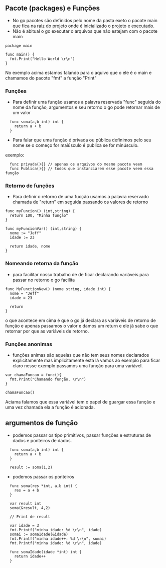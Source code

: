 ## Pacote (packages) e Funções ##

- No go pacotes são definidos pelo nome da pasta exeto o pacote main que fica na raiz do projeto onde 
é inicializado o projeto e executado. 
- Não é abitual o go executar o arquivos que não estejam com o pacote main

```
package main

func main() {
  fmt.Print("Hello World \r\n")
}
```

No exemplo acima estamos falando para o aquivo que o ele é o main e chamamos do pacote "fmt" a função "Print"

### Funções ###

- Para definir uma função usamos a palavra reservada "func" seguida do nome da função, argumentos e seu retorno o go pode retornar mais de um valor

```
  func soma(a,b int) int {
    return a + b
  }

```

- Para falar que uma função é privada ou pública definimos pelo seu nome se o começo for maiúsculo é publica se for minúsculo.

exemplo:

```
  func privada(){} // apenas os arquivos do mesmo pacote veem
  func Publica(){} // todos que instanciarem esse pacote veem essa função
```

### Retorno de funções ###

- Para definir o retorno de uma fucção usamos a palavra reservado chamada de "return" em seguida passando os valores de retorno

```
func myFuncion() (int,string) {
  return 100, "Minha função"
}

func myFuncionVar() (int,string) {
  nome := "Jeff"
  idade := 23

  return idade, nome
}
```

### Nomeando retorna da função ###

- para facilitar nosso trabalho de de ficar declarando variáveis para passar no retorno o go facilita

```
func MyFunctionNew() (nome string, idade int) {
  nome = "Jeff"
  idade = 23

  return
}
```

o que acontece em cima é que o go já declara as variáveis de retorno de função e apenas passamos o valor e damos um return e ele já sabe o que retornar por que as variáveis de retorno.


### Funções anonimas ###

- funções animas são aquelas que não tem seus nomes declarados explicitamente mas implicitamente está lá vamos ao exemplo para ficar claro nesse exemplo passamos uma função para uma variável.

```
var chamaFuncao = func(){
  fmt.Print("Chamando função. \r\n")
}

chamaFuncao()
```

Aciama falamos que essa variável tem o papel de guargar essa função e uma vez chamada ela a função é acionada.

## argumentos de função ##

- podemos passar os tipo primitivos, passar funções e estruturas de dados e ponteiros de dados.

```
  func soma(a,b int) int {
    return a + b
  }

  result := soma(1,2)

```

- podemos passar os ponteiros

```
  func soma(res *int, a,b int) {
    res = a + b
  }

  var result int
  soma(&result, 4,2)

  // Print de result

  var idade = 3
  fmt.Printf("minha idade: %d \r\n", idade)
  somai := somaIdade(&idade)
  fmt.Printf("minha idade++: %d \r\n", somai)
  fmt.Printf("minha idade: %d \r\n", idade)

  func somaIdade(idade *int) int {
    return idade++
  }

```
